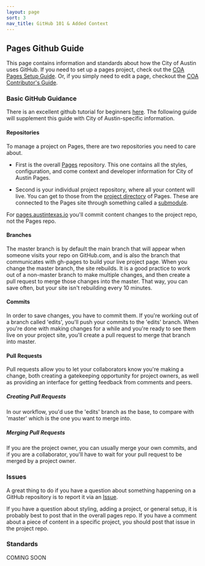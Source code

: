 ```yaml
---
layout: page
sort: 3
nav_title: GitHub 101 & Added Context
---
```


## Pages Github Guide

This page contains information and standards about how the City of Austin uses GitHub. If you need to set up a pages project, check out the [COA Pages Setup Guide](../pagessetup.md). Or, if you simply need to edit a page, checkout the [COA Contributor's Guide](../editpages.md).

### Basic GitHub Guidance

There is an excellent github tutorial for beginners [here](https://guides.github.com/activities/hello-world/). The following guide will supplement this guide with City of Austin-specific information.

#### Repositories

To manage a project on Pages, there are two repositories you need to care about.

* First is the overall [Pages](https://github.com/cityofaustin/pages) repository. This one contains all the styles, configuration, and come context and developer information for City of Austin Pages.

* Second is your individual project repository, where all your content will live. You can get to those from the [project directory](https://github.com/cityofaustin/pages/tree/master/projects) of Pages. These are connected to the Pages site through something called a [submodule]().

For [pages.austintexas.io](http://pages.austintexas.io/) you'll commit content changes to the project repo, not the Pages repo.

#### Branches

The master branch is by default the main branch that will appear when someone visits your repo on GitHub.com, and is also the branch that communicates with gh-pages to build your live project page. When you change the master branch, the site rebuilds. It is a good practice to work out of a non-master branch to make multiple changes, and then create a pull request to merge those changes into the master. That way, you can save often, but your site isn't rebuilding every 10 minutes.

#### Commits

In order to save changes, you have to commit them. If you're working out of a branch called 'edits', you'll push your commits to the 'edits' branch. When you're done with making changes for a while and you're ready to see them live on your project site, you'll create a pull request to merge that branch into master.

#### Pull Requests

Pull requests allow you to let your collaborators know you're making a change, both creating a gatekeeping opportunity for project owners, as well as providing an interface for getting feedback from comments and peers.

##### Creating Pull Requests

In our workflow, you'd use the 'edits' branch as the base, to compare with 'master' which is the one you want to merge into.

##### Merging Pull Requests

If you are the project owner, you can usually merge your own commits, and if you are a collaborator, you'll have to wait for your pull request to be merged by a project owner.

### Issues

A great thing to do if you have a question about something happening on a GitHub repository is to report it via an [Issue](https://guides.github.com/features/issues/).

If you have a question about styling, adding a project, or general setup, it is probably best to post that in the overall pages repo. If you have a comment about a piece of content in a specific project, you should post that issue in the project repo.

### Standards

COMING SOON
